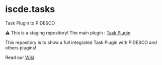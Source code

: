 # iscde.tasks

Task Plugin to PIDESCO

:warning: This is a staging repository! The main plugin : [Task Plugin](https://github.com/edmathew/pa2015-tasks)

This repository is to show a full integrated Task Plugin with PIDESCO and others plugins!


Read our [Wiki](https://github.com/edmathew/pa2015-tasks/wiki)
